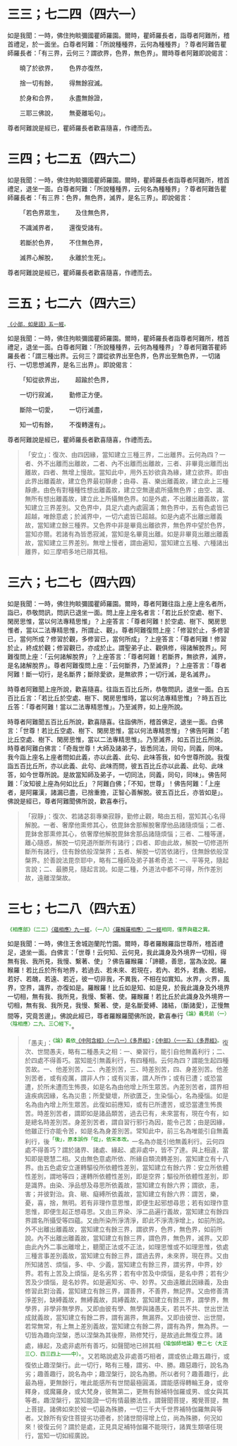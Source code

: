 # 三三；七二四（四六一）

如是我聞：一時，佛住拘睒彌國瞿師羅園。爾時，瞿師羅長者，詣尊者阿難所，稽首禮足，於一面坐。白尊者阿難：「所說種種界，云何為種種界」？尊者阿難告瞿師羅長者：「有三界，云何三？謂欲界，色界，無色界」。爾時尊者阿難即說偈言：

&emsp;&emsp;曉了於欲界，&emsp;&emsp;色界亦復然，

&emsp;&emsp;捨一切有餘，&emsp;&emsp;得無餘寂滅。

&emsp;&emsp;於身和合界，&emsp;&emsp;永盡無餘證，

&emsp;&emsp;三耶三佛說，&emsp;&emsp;無憂離垢句」。

尊者阿難說是經已，瞿師羅長者歡喜隨喜，作禮而去。

# 三四；七二五（四六二）

如是我聞：一時，佛住拘睒彌國瞿師羅園。爾時，瞿師羅長者詣尊者阿難所，稽首禮足，退坐一面。白尊者阿難：「所說種種界，云何名為種種界」？尊者阿難告瞿師羅長者：「有三界：色界，無色界，滅界，是名三界」。即說偈言：

&emsp;&emsp;「若色界眾生，&emsp;&emsp;及住無色界，

&emsp;&emsp;不識滅界者，&emsp;&emsp;還復受諸有。

&emsp;&emsp;若斷於色界，&emsp;&emsp;不住無色界，

&emsp;&emsp;滅界心解脫，&emsp;&emsp;永離於生死」。

尊者阿難說是經已，瞿師羅長者歡喜隨喜，作禮而去。

# 三五；七二六（四六三）

<sup><font color="green">[《小部．如是語》五一經](https://github.com/gwsice/buddhism/blob/master/%E6%97%A9%E6%9C%9F/%E5%8D%97%E4%BC%A0%E5%B0%8F%E9%83%A8/04%20%E5%A6%82%E6%98%AF%E8%AF%AD%E7%BB%8F/3.md#51)。</font></sup>

如是我聞：一時，佛住拘睒彌國瞿師羅園。爾時，瞿師羅長者詣尊者阿難所，稽首禮足，退坐一面。白尊者阿難：「所說種種界，云何為種種界」？尊者阿難答瞿師羅長者：「謂三種出界。云何三？謂從欲界出至色界，色界出至無色界，一切諸行、一切思想滅界，是名三出界」。即說偈言：

&emsp;&emsp;「知從欲界出，&emsp;&emsp;超踰於色界，

&emsp;&emsp;一切行寂滅，&emsp;&emsp;勤修正方便。

&emsp;&emsp;斷除一切愛，&emsp;&emsp;一切行滅盡，

&emsp;&emsp;知一切有餘，&emsp;&emsp;不復轉還有」。

尊者阿難說是經已，瞿師羅長者歡喜隨喜，作禮而去。

> 「安立」：復次、由四因緣，當知建立三種三界，二出離界。云何為四？一者、外不出離而出離故，二者、內不出離而出離故，三者、非畢竟出離而出離故，四者、無增上慢故。當知此中，用外五妙欲貪為緣，建立欲界。即由此界出離義故，建立色界最初靜慮；由尋、喜、樂出離義故，建立此上三種靜慮。由色有對種種性想出離義故，建立空無邊處所攝無色界；由空、識、無所有想出離義故，建立此上所攝無色界。如是外處，不出離出離義故，當知建立三界差別。又色界中，具足六處內處圓滿；無色界中，五有色處皆已超越，唯餘意處；於滅界中，一切六處皆已超越。如是內處不出離出離義故，當知建立餘三種界。又色界中非是畢竟出離欲界，無色界中望於色界，當知亦爾。若諸有為皆悉寂滅，當知是名畢竟出離。如是非畢竟出離出離義故，當知建立三界差別。無增上慢者，謂由遍知，當知建立五種、六種諸出離界，如三摩呬多地<sup><font color="green"></font></sup>已辯<sup><font color="green"></font></sup>其相。

# 三六；七二七（四六四）

如是我聞：一時，佛住拘睒彌國瞿師羅園。爾時，尊者阿難往詣上座上座名者所，詣已，恭敬問訊，問訊已退坐一面。問上座上座名者言：「若比丘於空處、樹下、閑房思惟，當以何法專精思惟」？上座答言：「尊者阿難！於空處、樹下、閑房思惟者，當以二法專精思惟，所謂止、觀」。尊者阿難復問上座：「修習於止，多修習已，當何所成？修習於觀，多修習已，當何所成」？上座答言：「尊者阿難！修習於止，終成於觀；修習觀已，亦成於止。謂聖弟子止、觀俱修，得諸解脫界」。阿難復問上座：「云何諸解脫界」？上座答言：「尊者阿難！若斷界，無欲界，滅界，是名諸解脫界」。尊者阿難復問上座：「云何斷界，乃至滅界」？上座答言：「尊者阿難！斷一切行，是名斷界；斷除愛欲，是無欲界；一切行滅，是名滅界」。

時尊者阿難聞上座所說，歡喜隨喜。往詣五百比丘所，恭敬問訊，退坐一面。白五百比丘言：「若比丘於空處、樹下、閑房思惟時，當以何法專精思惟」？時五百比丘答：「尊者阿難！當以二法專精思惟」。乃至滅界，如上座所說。

時尊者阿難聞五百比丘所說，歡喜隨喜。往詣佛所，稽首佛足，退坐一面。白佛言：「世尊！若比丘空處、樹下、閑房思惟，當以何法專精思惟」？佛告阿難：「若比丘空處、樹下、閑房思惟，當以二法專精思惟」。乃至滅界，如五百比丘所說。時尊者阿難白佛言：「奇哉世尊！大師及諸弟子，皆悉同法，同句，同義，同味。我今詣上座名上座者問如此義，亦以此義、此句、此味答我，如今世尊所說。我復詣五百比丘所，亦以此義、此句、此味而問，彼五百比丘亦以此義、此句、此味答，如今世尊所說。是故當知師及弟子，一切同法，同義，同句，同味」。佛告阿難：「汝知彼上座為何如比丘」？阿難白佛；「不知，世尊」！佛告阿難：「上座者，是阿羅漢，諸漏已盡，已捨重擔，正智心善解脫。彼五百比丘，亦皆如是」。佛說是經已，尊者阿難聞佛所說，歡喜奉行。

> 「寂靜」：復次、若諸苾芻專樂寂靜，勤修止觀，略由五相，當知其心名得解脫。一者、奢摩他熏修其心，依毘鉢舍那解脫奢摩他品諸隨煩惱；二者、毘鉢舍那熏修其心，依奢摩他解脫毘鉢舍那品諸隨煩惱；三者、二種等運，離心隨惑，解脫一切見道所斷所有諸行；四者、即由此故，解脫一切修道所斷所有諸行，住有餘依般涅槃界；五者、解脫一切苦依諸行，住無餘依般涅槃界。於善說法毘奈耶中，略有二種師及弟子甚希奇法：一、平等見，隨起言說；二、最勝見，隨起言說。如是二種，外道法中都不可得，所作差別故，遠離涅槃故。

# 三七；七二八（四六五）

<sup><font color="green">《相應部》（二二）[〈蘊相應〉九一經](https://github.com/gwsice/buddhism/blob/master/%E6%97%A9%E6%9C%9F/%E5%8D%97%E4%BC%A0%E7%9B%B8%E5%BA%94%E9%83%A8/03%E7%8A%8D%E5%BA%A6%E7%AF%87/22%20%E8%95%B4%E7%9B%B8%E5%BA%94%202.4.md#22_91)，（一八）[〈羅睺羅相應〉二一經](https://github.com/gwsice/buddhism/blob/master/%E6%97%A9%E6%9C%9F/%E5%8D%97%E4%BC%A0%E7%9B%B8%E5%BA%94%E9%83%A8/02%E5%9B%A0%E7%BC%98%E7%AF%87/18%20%E7%BD%97%E5%96%89%E7%BD%97%E7%9B%B8%E5%BA%94.md#18_21)相同，僅界與蘊之異。</font></sup>

如是我聞：一時，佛住王舍城迦蘭陀竹園。爾時，尊者羅睺羅詣世尊所，稽首禮足，退坐一面。白佛言：「世尊！云何知、云何見，我此識身及外境界一切相，得無有我、我所見，我慢、繫著、使」？佛告羅睺羅：「諦聽，善思，當為汝說。羅睺羅！若比丘於所有地界，若過去、若未來、若現在，若內、若外，若麁、若細，若好、若醜，若遠、若近，彼一切非我，不異我，不相在如實知。水界，火界，風界，空界，識界，亦復如是。羅睺羅！比丘如是知、如是見，於我此識身及外境界一切相，無有我、我所見，我慢、繫著、使。羅睺羅！若比丘於此識身及外境界一切相，無有我、我所見，我慢、繫著、使，是名斷愛縛、諸結，〔斷諸愛〕，正慢無間等，究竟苦邊」。佛說此經已，尊者羅睺羅聞佛所說，歡喜奉行<sup><font color="green">《論》義見前（一）〈陰相應〉二九、三〇經下。</font></sup>。

> 「愚夫」：<sup><font color="green">《論》義依[《中阿含經》（一八一）《多界經》](https://github.com/gwsice/buddhism/blob/master/%E6%97%A9%E6%9C%9F/%E4%B8%AD%E9%98%BF%E5%90%AB%E7%BB%8F/47.md#181)；[《中部》（一一五）《多界經》](https://github.com/gwsice/buddhism/blob/master/%E6%97%A9%E6%9C%9F/%E5%8D%97%E4%BC%A0%E4%B8%AD%E9%83%A8/115%20%E5%A4%9A%E7%95%8C%E7%BB%8F.md)。</font></sup>復次、世間愚夫，略有二種愚夫之相：一、樂習行，能引自他無義利行；二、於四處不得善巧。當知能引無義利行，有四種相。云何為四？謂能生起四種苦故。一、他差別苦，二、內差別苦，三、時差別苦，四、身差別苦。他差別苦者，或有疫厲，謂非人作；或有災害，謂人所作；或有已遭；或恐當遭，於所未遭而生怖畏，如是名為由他增上所生眾苦。內差別苦者，謂界相違疾病因緣，名為災患；所愛變壞，所欲匱乏，生染惱心，名為擾惱。如是名為由內增上所生眾苦。此復如前應知，或有已所遭苦，或恐當遭生怖畏苦。時差別苦者，謂即如是諸品類苦，過去已有，未來當有，現在今有，如是總名時差別苦。身差別苦者，謂自習行邪行為因，能令己苦；由是因緣，他雖正行亦能令苦，如是名為身差別苦。常知此中，前三名為唯能引自無義利行，後<sup><font color="green">「後」，原本誤作「從」，依宋本改。</font></sup>一名為亦能引他無義利行。云何四處不得善巧？謂於諸界、諸處、緣起、處非處中，皆不了達。與上相違，當知即是聰慧二相。又由無色意處所依、所緣自類流轉差別，當知建立有十八界。由五色處安立運轉驅役所依體性差別，當知建立有餘六界：安立所依體性差別，謂地等四；運轉所依體性差別，即是空界；驅役所依體性差別，即是識界。由染、淨品想及尋思所依義故，當知建立有餘六界；謂欲，恚，害；并彼對治。貪、瞋、癡縛所依義故，當知建立有餘六界：謂苦，樂，憂，喜，捨，無明。若有非理作意思惟，即便生起邪想尋思；若有如理作意思惟，即便生起正想尋思。又由三界染、淨二品遍行義故，當知建立有餘四界謂名所攝受等四蘊。又由所染所淨清淨，即此不淨清淨增上，如前所說。外不出離出離義故，當知建立有餘三界，謂欲界，色界，無色界，如前所說。內不出離出離義故，當知建立有餘三界，謂色界，無色界，滅界。又即由此內外二事出離增上，聽聞正法或不正法，如理思惟或不如理思惟，依處三種言事差別義故，當知建立有餘三界，謂過去界，未來界，現在界。又由所知諸苦、煩惱，多、中、少義，當知建立有餘三界，謂劣界，中界，妙界。若有上苦及上煩惱，是名劣界；若有中苦及中煩惱，是名中界；若有少苦及少煩惱，是名妙界。如是遍知劣、中、妙界。又由遠離此因緣義，及由修習此對治義，當知建立有餘三界，謂善界，不善界，無記界。又由修善清淨差別，缺縛義故，無縛義故，具縛義故，當知建立有餘三界，謂學界，無學界，非學非無學界。又即由彼有學、無學與諸愚夫，若共不共、世出世法成就義故，當知建立有餘二界，謂有漏界，無漏界。又即由彼世、出世間，若常無常，有上無上差別義故，當知建立有餘二界，謂有為界，無為界。一切皆為趣向涅槃，悉以涅槃為其後際，熟修梵行，是故過此無復立界。諸處，緣起，及處非處所有善巧，如聲聞地已辨其相<sup><font color="green">《瑜伽師地論》卷二七（大正三〇．四三四上——中）。</font></sup>。又若略說處及非處善巧相者，謂或依止趣五趣行，或復依止趣涅槃行。此一切行，略有三種，謂劣、中、勝。趣惡趣行，說名為劣；趣善趣行，說名為中；趣涅槃行，說名為勝。所以者何？趣善趣行，此最為極，更無餘行，唯此能感所有世間最極圓滿，謂能感得轉輪王身，或帝釋身，或魔羅身，或大梵身，彼無第二，更無有餘補特伽羅或男、或女與其等者。趣涅槃行，當知能證一切有情最勝法性，謂聲聞菩提，獨覺菩提，無上菩提。諸佛如來於彼一切最為殊勝，一切三千大千世界補特伽羅無與等者。又餘所有安住菩提劣功德者，於諸世間得增上位，尚為殊勝，何況如來！彼復云何？謂於是處，正見具足補特伽羅不能現行，諸異生類堪任現行，當知一切如經廣說。